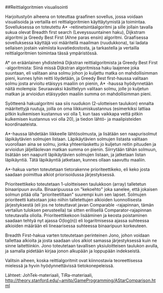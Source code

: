 ##Reittialgoritmien visualisointi

Harjoitustyön aiheena on toteuttaa graafinen sovellus, jossa voidaan visualisoida ja vertailla eri reittialgoritmien käyttäytymistä ja toimintaa. Sovelluksessa on toteutettu A\* -reitinetsintäalgoritmi ja sille jollain tavalla sukua olevat Breadth first search (Leveyssuuntainen haku), Dijkstram algoritmi ja Greedy Best First (Ahne paras ensin) algoritmi. Graafisessa sovelluksessa käyttäjä voi määritellä maailman (ruudukkona), tai ladata sellaisen jostain valmiista kuvatiedostosta, ja tarkastella ja vertailla reittialgoritmien toimintaa tässä ympäristössä.

A\* on eräänlainen yhdistelmä Dijkstran reittialgoritmista ja Greedy Best First -algoritmista: Siinä missä Dijkstran algoritmissa haku laajenee joka suuntaan, eli valitaan aina solmu johon jo kuljettu matka on mahdollisimman pieni, kunnes lyhin reitti löydetään, ja Greedy Best first-haussa valitaan solmu josta arvioitu etäisyys maaliin on pienin, A\* -haussa hyödynnetään näitä molempia: Seuraavaksi käsittelyyn valitaan solmu, jolle jo kuljetun matkan ja arvioidun etäisyyden maaliin summa on mahdollisimman pieni.

Syötteenä hakualgoritmi saa siis ruudukon (2-ulotteisen taulukon) ennalta määritettyjä ruutuja, joilla on oma liikkumiskustannus (esimerkiksi lattiaa pitkin kulkemisen kustannus voi olla 1, kun taas vaikkapa vettä pitkin kulkemisen kustannus voi olla 20), ja tiedon lähtö- ja maalipisteiden koordinaateista. 

A*-haussa lähdetään liikkeelle lähtösolmusta, ja lisätään sen naapurisolmut läpikäytävien solmujen listaan. Läpikäytävien solmujen listasta valitaan vuorollaan aina se solmu, jonka yhteenlaskettu jo kuljetun reitin pituuden ja arvioidun jäljelläolevan matkan summa on pienin. Siirrytään tähän solmuun, lisätään sen naapurit läpikäytävien solmujen listaan, ja jatketaan listan läpikäyntiä. Tätä läpikäyntiä jatketaan, kunnes ollaan saavuttu maaliin.

A*-hakua varten toteutetaan tietorakenne prioriteettikeko, eli keko josta saadaan poimittua alkiot priorisoidussa järjestyksessä.

Prioriteettikeko toteutetaan 1-uloitteiseen taulukkoon (array) talletetun binaaripuun avulla. Binaaripuussa on "kekoehto" joka sanelee, että jokaisen solmun pitää olla "prioriteetiltaan" suurempi kuin sen lapset. Solmujen prioriteetti katsotaan joko niihin talletettujen alkioiden luonnollisesta järjestyksestä (eli jos ne toteuttavat javan Comparable -rajapinnan, tämän vertailun tuloksen perusteella) tai sitten erillisellä Comparator-rajapinnan toteutavalla oliolla. Prioriteettikekoon lisääminen ja keosta poistaminen saadaan tehtyä nyt ajassa O(log(n)) eli logaritmisessa ajassa suhteessa alkioiden määrään eli lineaarisessa suhteessa binaaripuun korkeuteen.

Breadth First-hakua varten toteutetaan perinteinen Jono, johon voidaan tallettaa alkioita ja josta saadaan ulos alkiot samassa järjestyksessä kuin ne sinne laitettiinkin. Jono toteutetaan tavallisen yksiuloitteisen taulukon avulla, ja samalla pidetään kirjaa jonon alkupään ja loppupään indekseistä.

Valitsin aiheen, koska reittialgoritmit ovat kiinnostavia teoreettisessa mielessä ja hyvin hyödynnettävissä tietokonepeleissä. 

Lähteet: JohTek-materiaali, TiRa-materiaali, http://theory.stanford.edu/~amitp/GameProgramming/AStarComparison.html
